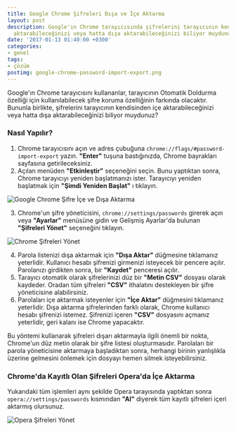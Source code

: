 ```yaml
---
title: Google Chrome Şifreleri Dışa ve İçe Aktarma
layout: post
description: Google'ın Chrome tarayıcısında şifrelerini tarayıcının kendisinden içe
  aktarabileceğinizi veya hatta dışa aktarabileceğinizi biliyor muydunuz?
date: '2017-01-13 01:40:00 +0300'
categories:
- genel
tags:
- çözüm
postimg: google-chrome-password-import-export.png
---
```


Google'ın Chrome tarayıcısını kullananlar, tarayıcının Otomatik Doldurma özelliği için kullanılabilecek şifre koruma özelliğinin farkında olacaktır. Bununla birlikte, şifrelerini tarayıcının kendisinden içe aktarabileceğinizi veya hatta dışa aktarabileceğinizi biliyor muydunuz?

### Nasıl Yapılır?

1. Chrome tarayıcısını açın ve adres çubuğuna `chrome://flags/#password-import-export` yazın. **"Enter"** tuşuna bastığınızda, Chrome bayrakları sayfasına getirileceksiniz.
2. Açılan menüden **"Etkinleştir"** seçeneğini seçin. Bunu yaptıktan sonra, Chrome tarayıcıyı yeniden başlatmanızı ister. Tarayıcıyı yeniden başlatmak için **"Şimdi Yeniden Başlat"** ı tıklayın.

![Google Chrome Şifre İçe ve Dışa Aktarma](https://ahmetcadirci.com.tr/images/galeri/google-chrome-password-import-export.png "Google Chrome Şifre İçe ve Dışa Aktarma")

3. Chrome'un şifre yöneticisini, `chrome://settings/passwords` girerek açın veya **"Ayarlar"** menüsüne gidin ve Gelişmiş Ayarlar'da bulunan **"Şifreleri Yönet"** seçeneğini tıklayın.

![Chrome Şifreleri Yönet](https://ahmetcadirci.com.tr/images/galeri/chrome-sifreler.png "Chrome Şifreleri Yönet")

4. Parola listenizi dışa aktarmak için **"Dışa Aktar"** düğmesine tıklamanız yeterlidir. Kullanıcı hesabı şifrenizi girmenizi isteyecek bir pencere açılır. Parolanızı girdikten sonra, bir **"Kaydet"** penceresi açılır.
5. Tarayıcı otomatik olarak şifrelerinizi düz bir **"Metin CSV"** dosyası olarak kaydeder. Oradan tüm şifreleri **"CSV"** ithalatını destekleyen bir şifre yöneticisine alabilirsiniz.
6. Parolaları içe aktarmak isteyenler için **"İçe Aktar"** düğmesini tıklamanız yeterlidir. Dışa aktarma şifrelerinden farklı olarak, Chrome kullanıcı hesabı şifrenizi istemez. Şifrenizi içeren **"CSV"** dosyasını açmanız yeterlidir, geri kalanı ise Chrome yapacaktır.

Bu yöntemi kullanarak şifreleri dışarı aktarmayla ilgili önemli bir nokta, Chrome'un düz metin olarak bir şifre listesi oluşturmasıdır. Parolaları bir parola yöneticisine aktarmaya başladıktan sonra, herhangi birinin yanlışlıkla üzerine gelmesini önlemek için dosyayı hemen silmek isteyebilirsiniz.

### Chrome'da Kayıtlı Olan Şifreleri Opera'da İçe Aktarma

Yukarıdaki tüm işlemleri aynı şekilde Opera tarayısında yaptıktan sonra `opera://settings/passwords` kısmından **"Al"** diyerek tüm kayıtlı şifreleri içeri aktarmış olursunuz.

![Opera Şifreleri Yönet](https://ahmetcadirci.com.tr/images/galeri/opera-sifreler.png "Opera Şifreleri Yönet")